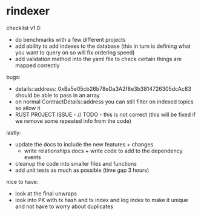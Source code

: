 # rindexer

checklist v1.0:
- do benchmarks with a few different projects
- add ability to add indexes to the database (this in turn is defining what you want to query on so will fix ordering speed)
- add validation method into the yaml file to check certain things are mapped correctly

bugs:
- details::address: 0xBa5e05cb26b78eDa3A2f8e3b3814726305dcAc83 should be able to pass in an array
- on normal ContractDetails::address you can still filter on indexed topics so allow it
- RUST PROJECT ISSUE - // TODO - this is not correct (this will be fixed if we remove some repeated info from the code)

lastly:
- update the docs to include the new features + changes
  - write relationships docs + write code to add to the dependency events
- cleanup the code into smaller files and functions
- add unit tests as much as possible (time gap 3 hours)

nice to have:
- look at the final unwraps
- look into PK with tx hash and tx index and log index to make it unique and not have to worry about duplicates
